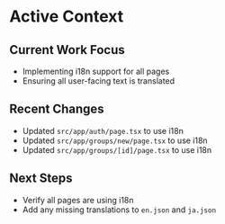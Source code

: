 # Active Context

## Current Work Focus
- Implementing i18n support for all pages
- Ensuring all user-facing text is translated

## Recent Changes
- Updated `src/app/auth/page.tsx` to use i18n
- Updated `src/app/groups/new/page.tsx` to use i18n
- Updated `src/app/groups/[id]/page.tsx` to use i18n

## Next Steps
- Verify all pages are using i18n
- Add any missing translations to `en.json` and `ja.json`
